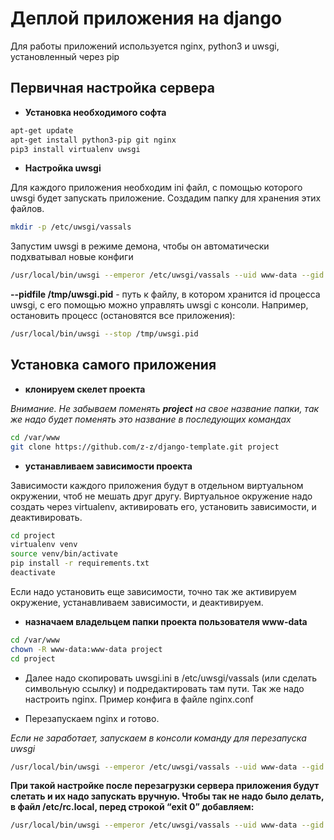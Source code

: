 # Деплой приложения на django
Для работы приложений используется nginx, python3 и uwsgi, установленный через pip

## Первичная настройка сервера

- __Установка необходимого софта__

```bash
apt-get update
apt-get install python3-pip git nginx
pip3 install virtualenv uwsgi
```
- __Настройка uwsgi__

Для каждого приложения необходим ini файл, с помощью которого uwsgi будет запускать приложение.
Создадим папку для хранения этих файлов.

```bash
mkdir -p /etc/uwsgi/vassals
```

Запустим uwsgi в режиме демона, чтобы он автоматически подхватывал новые конфиги

```bash
/usr/local/bin/uwsgi --emperor /etc/uwsgi/vassals --uid www-data --gid www-data --daemonize /var/log/uwsgi-emperor.log --pidfile /tmp/uwsgi.pid
```

__--pidfile /tmp/uwsgi.pid__ - путь к файлу, в котором хранится id процесса uwsgi, с его помощью можно управлять uwsgi с консоли.
Например, остановить процесс (остановятся все приложения):
```bash
/usr/local/bin/uwsgi --stop /tmp/uwsgi.pid
```

## Установка самого приложения

- __клонируем скелет проекта__

_Внимание. Не забываем поменять __project__ на свое название папки, так же надо будет поменять это название в последующих командах_

```bash
cd /var/www
git clone https://github.com/z-z/django-template.git project
```

- __устанавливаем зависимости проекта__

Зависимости каждого приложения будут в отдельном виртуальном окружении, чтоб не мешать друг другу. Виртуальное окружение надо создать через virtualenv, активировать его, установить зависимости, и деактивировать.

```bash
cd project
virtualenv venv
source venv/bin/activate
pip install -r requirements.txt
deactivate
```

Если надо установить еще зависимости, точно так же активируем окружение, устанавливаем зависимости, и деактивируем.

- __назначаем владельцем папки проекта пользователя www-data__

```bash
cd /var/www
chown -R www-data:www-data project
cd project
```

- Далее надо скопировать uwsgi.ini в /etc/uwsgi/vassals (или сделать символьную ссылку) и подредактировать там пути. Так же надо настроить nginx. Пример конфига в файле nginx.conf

- Перезапускаем nginx и готово.

_Если не заработает, запускаем в консоли команду для перезапуска uwsgi_
```bash
/usr/local/bin/uwsgi --emperor /etc/uwsgi/vassals --uid www-data --gid www-data --daemonize /var/log/uwsgi-emperor.log --pidfile /tmp/uwsgi.pid
```

__При такой настройке после перезагрузки сервера приложения будут слетать и их надо запускать вручную. Чтобы так не надо было делать, в файл /etc/rc.local, перед строкой “exit 0” добавляем:__

```bash
/usr/local/bin/uwsgi --emperor /etc/uwsgi/vassals --uid www-data --gid www-data --daemonize /var/log/uwsgi-emperor.log --pidfile /tmp/uwsgi.pid
```
